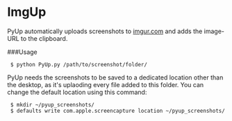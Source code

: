 ImgUp
=====

PyUp automatically uploads screenshots to [imgur.com](http://imgur.com/) and adds the image-URL to the clipboard.

###Usage

``` $ python PyUp.py /path/to/screenshot/folder/```

PyUp needs the screenshots to be saved to a dedicated location other than the desktop, as it's uplaoding every file added to this folder. 
You can change the default location using this command:


``` $ mkdir ~/pyup_screenshots/```<br>
``` $ defaults write com.apple.screencapture location ~/pyup_screenshots/```

